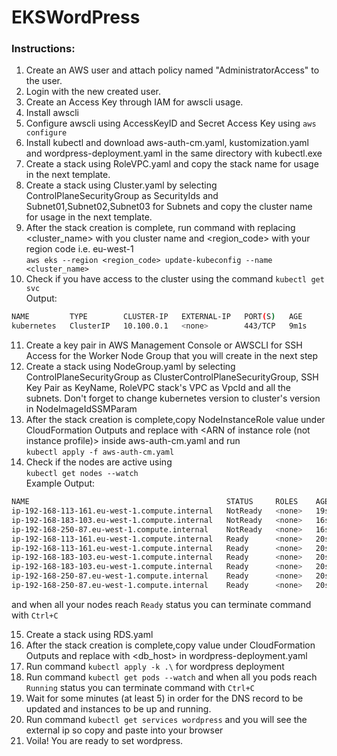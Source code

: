 # EKSWordPress
### Instructions:
1. Create an AWS user and attach policy named "AdministratorAccess" to the user.
2. Login with the new created user.
3. Create an Access Key through IAM for awscli usage.
4. Install awscli
5. Configure awscli using AccessKeyID and Secret Access Key using `aws configure`
6. Install kubectl and download aws-auth-cm.yaml, kustomization.yaml and wordpress-deployment.yaml in the same directory with kubectl.exe
7. Create a stack using RoleVPC.yaml and copy the stack name for usage in the next template.
8. Create a stack using Cluster.yaml by selecting ControlPlaneSecurityGroup as SecurityIds and Subnet01,Subnet02,Subnet03 for Subnets and copy the cluster name for usage in the next template.
9. After the stack creation is complete, run command with replacing <cluster_name> with you cluster name and <region_code> with your region code i.e. eu-west-1  
`aws eks --region <region_code> update-kubeconfig --name <cluster_name>`
10. Check if you have access to the cluster using the command `kubectl get svc`  
Output:  
```sh
NAME         TYPE        CLUSTER-IP   EXTERNAL-IP   PORT(S)   AGE  
kubernetes   ClusterIP   10.100.0.1   <none>        443/TCP   9m1s
```
11. Create a key pair in AWS Management Console or AWSCLI for SSH Access for the Worker Node Group that you will create in the next step
12. Create a stack using NodeGroup.yaml by selecting ControlPlaneSecurityGroup as ClusterControlPlaneSecurityGroup, SSH Key Pair as KeyName, RoleVPC stack's VPC as VpcId and all the subnets. Don't forget to change kubernetes version to cluster's version in NodeImageIdSSMParam
13. After the stack creation is complete,copy NodeInstanceRole value under CloudFormation Outputs and replace with <ARN of instance role (not instance profile)> inside aws-auth-cm.yaml and run  
`kubectl apply -f aws-auth-cm.yaml`
14. Check if the nodes are active using  
`kubectl get nodes --watch`  
Example Output:  
```sh
NAME                                            STATUS     ROLES    AGE   VERSION  
ip-192-168-113-161.eu-west-1.compute.internal   NotReady   <none>   19s   v1.16.8-eks-e16311  
ip-192-168-183-103.eu-west-1.compute.internal   NotReady   <none>   16s   v1.16.8-eks-e16311  
ip-192-168-250-87.eu-west-1.compute.internal    NotReady   <none>   16s   v1.16.8-eks-e16311  
ip-192-168-113-161.eu-west-1.compute.internal   Ready      <none>   20s   v1.16.8-eks-e16311  
ip-192-168-113-161.eu-west-1.compute.internal   Ready      <none>   20s   v1.16.8-eks-e16311  
ip-192-168-183-103.eu-west-1.compute.internal   Ready      <none>   20s   v1.16.8-eks-e16311  
ip-192-168-183-103.eu-west-1.compute.internal   Ready      <none>   20s   v1.16.8-eks-e16311  
ip-192-168-250-87.eu-west-1.compute.internal    Ready      <none>   20s   v1.16.8-eks-e16311  
ip-192-168-250-87.eu-west-1.compute.internal    Ready      <none>   20s   v1.16.8-eks-e16311
```
and when all your nodes reach `Ready` status you can terminate command with `Ctrl+C`

15. Create a stack using RDS.yaml
16. After the stack creation is complete,copy   value under CloudFormation Outputs and replace with <db_host> in wordpress-deployment.yaml
15. Run command `kubectl apply -k .\` for wordpress deployment
16. Run command `kubectl get pods --watch` and when all you pods reach `Running` status you can terminate command with `Ctrl+C`
17. Wait for some minutes (at least 5) in order for the DNS record to be updated and instances to be up and running.
18. Run command `kubectl get services wordpress` and you will see the external ip so copy and paste into your browser
19. Voila! You are ready to set wordpress.
